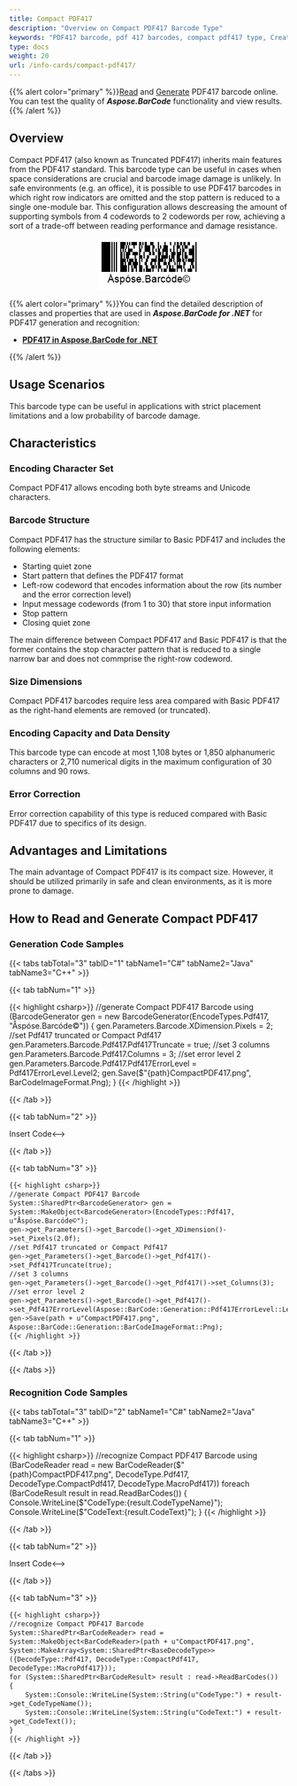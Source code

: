 ```yaml
---
title: Compact PDF417
description: "Overview on Compact PDF417 Barcode Type"
keywords: "PDF417 barcode, pdf 417 barcodes, compact pdf417 type, Create pdf417 barcodes, Read compact pdf417 barcode, what is compact pdf417, pdf 417 barcodes, generate compact pdf417, matrix barcodes, 2D symbology, compact pdf417 specification, pdf417 generator, pdf417 reader, recognize compact pdf 417, scan compact pdf417"
type: docs
weight: 20
url: /info-cards/compact-pdf417/
---
```

{{% alert color="primary" %}}[Read](https://products.aspose.app/barcode/recognize/pdf417) and [Generate](https://products.aspose.app/barcode/generate/pdf417) PDF417 barcode online. You can test the quality of ***Aspose.BarCode*** functionality and view results.{{% /alert %}}

## **Overview**
Compact PDF417 (also known as Truncated PDF417) inherits main features from the PDF417 standard. This barcode type can be useful in cases when space considerations are crucial and barcode image damage is unlikely. In safe environments (e.g. an office), it is possible to use PDF417 barcodes in which right row indicators are omitted and the stop pattern is reduced to a single one-module bar. This configuration allows descreasing the amount of supporting symbols from 4 codewords to 2 codewords per row, achieving a sort of a trade-off between reading performance and damage resistance.

<p align="center"><img src="compactpdf417.png" alt="Compact PDF417 Barcode"></p>

{{% alert color="primary" %}}You can find the detailed description of classes and properties that are used in ***Aspose.BarCode for .NET*** for PDF417 generation and recognition:
- [**PDF417 in Aspose.BarCode for .NET**](/barcode/net/pdf417-and-macropdf417-barcode/)

{{% /alert %}} 

## **Usage Scenarios**
This barcode type can be useful in applications with strict placement limitations and a low probability of barcode damage. 

## **Characteristics**
### **Encoding Character Set**
Compact PDF417 allows encoding both byte streams and Unicode characters. 

### **Barcode Structure**
Compact PDF417 has the structure similar to Basic PDF417 and includes the following elements:
- Starting quiet zone
- Start pattern that defines the PDF417 format
- Left-row codeword that encodes information about the row (its number and the error correction level)
- Input message codewords (from 1 to 30) that store input information
- Stop pattern
- Closing quiet zone
  
The main difference between Compact PDF417 and Basic PDF417 is that the former contains the stop character pattern that is reduced to a single narrow bar and does not commprise the right-row codeword. 

### **Size Dimensions**
Compact PDF417 barcodes require less area compared with Basic PDF417 as the right-hand elements are removed (or truncated). 

### **Encoding Capacity and Data Density**
This barcode type can encode at most 1,108 bytes or 1,850 alphanumeric characters or 2,710 numerical digits in the maximum configuration of 30 columns and 90 rows.

### **Error Correction**
Error correction capability of this type is reduced compared with Basic PDF417 due to specifics of its design.

## **Advantages and Limitations**
The main advantage of Compact PDF417 is its compact size. However, it should be utilized primarily in safe and clean environments, as it is more prone to damage.

## **How to Read and Generate Compact PDF417**
### **Generation Code Samples**

{{< tabs tabTotal="3" tabID="1" tabName1="C#" tabName2="Java" tabName3="C++" >}}

{{< tab tabNum="1" >}}

{{< highlight csharp>}}
//generate Compact PDF417 Barcode
using (BarcodeGenerator gen = new BarcodeGenerator(EncodeTypes.Pdf417, "Åspóse.Barcóde©"))
{
    gen.Parameters.Barcode.XDimension.Pixels = 2;
    //set Pdf417 truncated or Compact Pdf417
    gen.Parameters.Barcode.Pdf417.Pdf417Truncate = true;
    //set 3 columns
    gen.Parameters.Barcode.Pdf417.Columns = 3;
    //set error level 2
    gen.Parameters.Barcode.Pdf417.Pdf417ErrorLevel = Pdf417ErrorLevel.Level2;
    gen.Save($"{path}CompactPDF417.png", BarCodeImageFormat.Png);
}
{{< /highlight >}}

{{< /tab >}}

{{< tab tabNum="2" >}}

<!--->Insert Code<-->

{{< /tab >}}

{{< tab tabNum="3" >}}

    {{< highlight csharp>}}
    //generate Compact PDF417 Barcode
    System::SharedPtr<BarcodeGenerator> gen = System::MakeObject<BarcodeGenerator>(EncodeTypes::Pdf417, u"Åspóse.Barcóde©");
    gen->get_Parameters()->get_Barcode()->get_XDimension()->set_Pixels(2.0f);
    //set Pdf417 truncated or Compact Pdf417
    gen->get_Parameters()->get_Barcode()->get_Pdf417()->set_Pdf417Truncate(true);
    //set 3 columns
    gen->get_Parameters()->get_Barcode()->get_Pdf417()->set_Columns(3);
    //set error level 2
    gen->get_Parameters()->get_Barcode()->get_Pdf417()->set_Pdf417ErrorLevel(Aspose::BarCode::Generation::Pdf417ErrorLevel::Level2);
    gen->Save(path + u"CompactPDF417.png", Aspose::BarCode::Generation::BarCodeImageFormat::Png);
    {{< /highlight >}}

{{< /tab >}}

{{< /tabs >}}

### **Recognition Code Samples**

{{< tabs tabTotal="3" tabID="2" tabName1="C#" tabName2="Java" tabName3="C++" >}}

{{< tab tabNum="1" >}}

{{< highlight csharp>}}
//recognize Compact PDF417 Barcode
using (BarCodeReader read = new BarCodeReader($"{path}CompactPDF417.png", DecodeType.Pdf417, DecodeType.CompactPdf417, DecodeType.MacroPdf417))
    foreach (BarCodeResult result in read.ReadBarCodes())
    {
        Console.WriteLine($"CodeType:{result.CodeTypeName}");
        Console.WriteLine($"CodeText:{result.CodeText}");
    }
{{< /highlight >}}

{{< /tab >}}

{{< tab tabNum="2" >}}

<!--->Insert Code<-->

{{< /tab >}}

{{< tab tabNum="3" >}}

    {{< highlight csharp>}}
    //recognize Compact PDF417 Barcode
    System::SharedPtr<BarCodeReader> read = System::MakeObject<BarCodeReader>(path + u"CompactPDF417.png", System::MakeArray<System::SharedPtr<BaseDecodeType>>({DecodeType::Pdf417, DecodeType::CompactPdf417, DecodeType::MacroPdf417}));
    for (System::SharedPtr<BarCodeResult> result : read->ReadBarCodes())
    {
        System::Console::WriteLine(System::String(u"CodeType:") + result->get_CodeTypeName());
        System::Console::WriteLine(System::String(u"CodeText:") + result->get_CodeText());
    }
    {{< /highlight >}}


{{< /tab >}}

{{< /tabs >}}
